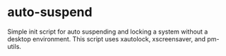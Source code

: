 auto-suspend
============

Simple init script for auto suspending and locking a system without a desktop environment. This script uses xautolock, xscreensaver, and pm-utils.
